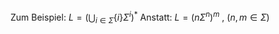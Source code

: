 Zum Beispiel: $L=\left(\bigcup_{i \in \Sigma}\{i\} \Sigma^i\right)^*$
Anstatt: $L=(n\Sigma^n)^m$ , $(n,m \in \Sigma)$ 

